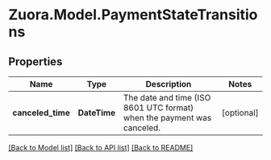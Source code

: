 
# Zuora.Model.PaymentStateTransitions

## Properties

Name | Type | Description | Notes
------------ | ------------- | ------------- | -------------
**canceled_time** | **DateTime** | The date and time (ISO 8601 UTC format) when the payment was canceled. | [optional] 

[[Back to Model list]](../README.md#documentation-for-models)
[[Back to API list]](../README.md#documentation-for-api-endpoints)
[[Back to README]](../README.md)

